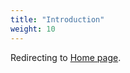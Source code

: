 ```yaml
---
title: "Introduction"
weight: 10
---
```


Redirecting to [Home page](/).

<script type="text/javascript">
    window.location.href = "/";
</script>
